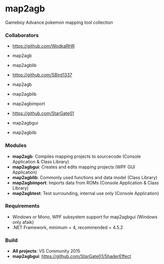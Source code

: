# map2agb
Gameboy Advance pokemon mapping tool collection

### Collaborators
- https://github.com/WodkaRHR
 - map2agb
 - map2agblib

- https://github.com/SBird1337
 - map2agb
 - map2agblib
 - map2agbimport

- https://github.com/StarGate01
 - map2agbgui
 - map2agblib

### Modules
- **map2agb**: Compiles mapping projects to sourcecode (Console Application & Class Library)
- **map2agbgui**: Creates and edits mapping projects (WPF GUI Application)
- **map2agblib**: Commonly used functions and data model (Class Library)
- **map2agbimport**: Imports data from ROMs (Console Application & Class Library)
- **map2agbtest**: Test surrounding, internal use only (Console Application)

### Requirements
- Windows or Mono, WPF subsystem support for map2agbgui (Windows only afaik)
- .NET Framework, minimum = 4, recommended = 4.5.2

### Build
 - **All projects**: VS Community 2015
 - **map2agbgui**: https://github.com/StarGate01/ShaderEffect
